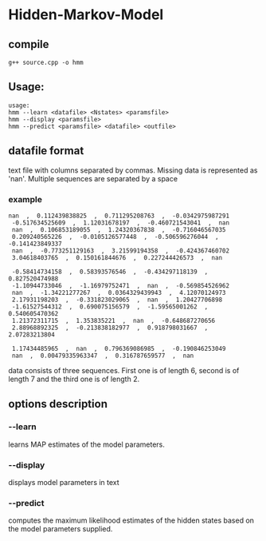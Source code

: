 # Hidden-Markov-Model
## compile
```
g++ source.cpp -o hmm
```

## Usage:
```
usage:
hmm --learn <datafile> <Nstates> <paramsfile>
hmm --display <paramsfile>
hmm --predict <paramsfile> <datafile> <outfile>
```
## datafile format
text file with columns separated by commas. Missing data is represented as 'nan'. Multiple sequences are separated by a space
### example
```
nan  ,  0.112439838825  ,  0.711295208763  ,  -0.0342975987291 
 -0.517634525609  ,  1.12031678197  ,  -0.460721543041  ,  nan 
 nan  ,  0.106853189055  ,  1.24320367838  ,  -0.716046567035 
 0.209240565226  ,  -0.0105126577448  ,  -0.506596276044  ,  -0.141423849337 
 nan  ,  -0.773251129163  ,  3.21599194358  ,  -0.424367460702 
 3.04618403765  ,  0.150161844676  ,  0.227244426573  ,  nan 
 
 -0.58414734158  ,  0.58393576546  ,  -0.434297118139  ,  0.827520474988 
 -1.10944733046  ,  -1.16979752471  ,  nan  ,  -0.569854526962 
 nan  ,  -1.34221277267  ,  0.0364329439943  ,  4.12070124973 
 2.17931198203  ,  -0.331823029065  ,  nan  ,  1.20427706898 
 -1.61527544312  ,  0.690075156579  ,  -1.59565001262  ,  0.540605470362 
 1.21372311715  ,  1.353835221  ,  nan  ,  -0.648687270656 
 2.88968892325  ,  -0.213838182977  ,  0.918798031667  ,  2.07283213804 
 
 1.17434485965  ,  nan  ,  0.796369086985  ,  -0.190846253049 
 nan  ,  0.00479335963347  ,  0.316787659577  ,  nan
```
data consists of three sequences. First one is of length 6, second is of length 7 and the third one is of length 2.
## options description
### --learn
learns MAP estimates of the model parameters.
### --display
displays model parameters in text
### --predict
computes the maximum likelihood estimates of the hidden states based on the model parameters supplied.
